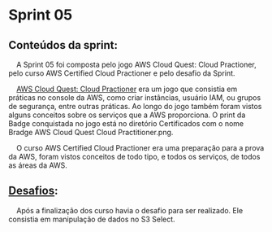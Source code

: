 # Sprint 05
## Conteúdos da sprint:
&nbsp;&nbsp;&nbsp; A Sprint 05 foi composta pelo jogo AWS Cloud Quest: Cloud Practioner, pelo curso AWS Certified Cloud Practioner e pelo desafio da Sprint. <p>
&nbsp;&nbsp;&nbsp; [AWS Cloud Quest: Cloud Practioner](https://github.com/rehbeinp/EstagioC_UOL/blob/main/Sprint05/3.Certificados/Bradge%20AWS%20Cloud%20Quest%20Cloud%20Practitioner.png) era um jogo que consistia em práticas no console da AWS, como criar instâncias, usuário IAM, ou grupos de segurança, entre outras práticas. Ao longo do jogo também foram vistos alguns conceitos sobre os serviços que a AWS proporciona. O print da Badge conquistada no jogo está no diretório Certificados com o nome Bradge AWS Cloud Quest Cloud Practitioner.png. <p>
&nbsp;&nbsp;&nbsp; O curso AWS Certified Cloud Practioner era uma preparação para a prova da AWS, foram vistos conceitos de todo tipo, e todos os serviços, de todos as áreas da AWS. <p>
## [Desafios](https://github.com/rehbeinp/EstagioC_UOL/blob/main/Sprint05/1.Desafios.md):
&nbsp;&nbsp;&nbsp; Após a finalização dos curso havia o desafio para ser realizado. Ele consistia em manipulação de dados no S3 Select. <p>